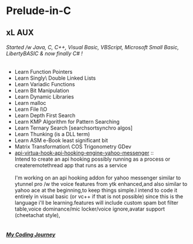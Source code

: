 # Prelude-in-C

## xL AUX<br />

###### Started /w Java, C, C++, Visual Basic, VBScript, Microsoft Small Basic, LibertyBASIC & now finally C# !<br />
* Learn Function Pointers<br />
* Learn Singly\ Double Linked Lists
* Learn Variadic Functions
* Learn Bit Manipulation
* Learn Dynamic Libraries
* Learn malloc
* Learn File I\O
* Learn Depth First Search
* Learn KMP Algorithm for Pattern Searching
* Learn Ternary Search [searchsortsynchro algos]
* Learn Thunking (is a DLL term)
* Learn ASM e-Book least significant bit
* Matrix Transformation\ COS Trigonometry GDev
* [api-virtua-hook-api-hooking-engine-yahoo-messenger](https://code.google.com/archive/p/api-virtua-hook-api-hooking-engine-yahoo-messenger/) :: <br />
        Intend to create an api hooking possibly running as a process or createremotethread app that runs as a service<br /><br />
                I'm working on an api hooking addon for yahoo messenger similar to ytunnel pro /w the voice features from ytk enhanced,and also similar to yahoo ace at the beginning,to keep things simple.I intend to code it entirely in visual basic (or vc++ if that is not possible) since this is the language i'll be learning.features will include custom spam bot filter table,voice dominance/mic locker/voice ignore,avatar support (cheetachat style),<br /><br />

##### [My Coding Journey](https://anotepad.com/note/read/gfsrgerg)
